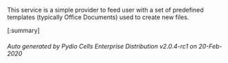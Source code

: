 






This service is a simple provider to feed user with a set of predefined templates (typically Office Documents) used to create new files.

[:summary]

###### Auto generated by Pydio Cells Enterprise Distribution v2.0.4-rc1 on 20-Feb-2020
